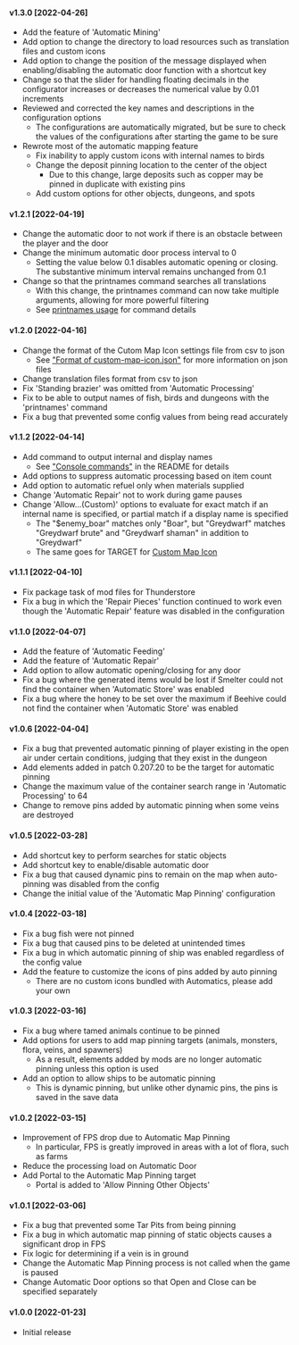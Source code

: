 #### v1.3.0 [2022-04-26]
- Add the feature of 'Automatic Mining'
- Add option to change the directory to load resources such as translation files and custom icons
- Add option to change the position of the message displayed when enabling/disabling the automatic door function with a shortcut key
- Change so that the slider for handling floating decimals in the configurator increases or decreases the numerical value by 0.01 increments
- Reviewed and corrected the key names and descriptions in the configuration options
  * The configurations are automatically migrated, but be sure to check the values of the configurations after starting the game to be sure
- Rewrote most of the automatic mapping feature
  * Fix inability to apply custom icons with internal names to birds
  * Change the deposit pinning location to the center of the object
    - Due to this change, large deposits such as copper may be pinned in duplicate with existing pins
  * Add custom options for other objects, dungeons, and spots

#### v1.2.1 [2022-04-19]
- Change the automatic door to not work if there is an obstacle between the player and the door
- Change the minimum automatic door process interval to 0
  * Setting the value below 0.1 disables automatic opening or closing. The substantive minimum interval remains unchanged from 0.1
- Change so that the printnames command searches all translations
  * With this change, the printnames command can now take multiple arguments, allowing for more powerful filtering
  * See [printnames usage](https://github.com/eideehi/valheim-automatics/blob/1.2.1/README.adoc#printnames-wordregexp) for command details

#### v1.2.0 [2022-04-16]
- Change the format of the Cutom Map Icon settings file from csv to json
  * See ["Format of custom-map-icon.json"](https://github.com/eideehi/valheim-automatics/tree/1.2.0/README.adoc#format-of-custom-map-iconjson) for more information on json files
- Change translation files format from csv to json
- Fix 'Standing brazier' was omitted from 'Automatic Processing'
- Fix to be able to output names of fish, birds and dungeons with the 'printnames' command
- Fix a bug that prevented some config values from being read accurately

#### v1.1.2 [2022-04-14]
- Add command to output internal and display names
  * See ["Console commands"](https://github.com/eideehi/valheim-automatics/tree/1.1.2/README.adoc#console-commands) in the README for details
- Add options to suppress automatic processing based on item count
- Add option to automatic refuel only when materials supplied
- Change 'Automatic Repair' not to work during game pauses
- Change 'Allow...(Custom)' options to evaluate for exact match if an internal name is specified, or partial match if a display name is specified
  * The "$enemy_boar" matches only "Boar", but "Greydwarf" matches "Greydwarf brute" and "Greydwarf shaman" in addition to "Greydwarf"
  * The same goes for TARGET for [Custom Map Icon](https://github.com/eideehi/valheim-automatics/tree/1.1.2/README.adoc#custom-map-icons)

#### v1.1.1 [2022-04-10]
- Fix package task of mod files for Thunderstore
- Fix a bug in which the 'Repair Pieces' function continued to work even though the 'Automatic Repair' feature was disabled in the configuration

#### v1.1.0 [2022-04-07]
- Add the feature of 'Automatic Feeding'
- Add the feature of 'Automatic Repair'
- Add option to allow automatic opening/closing for any door
- Fix a bug where the generated items would be lost if Smelter could not find the container when 'Automatic Store' was enabled
- Fix a bug where the honey to be set over the maximum if Beehive could not find the container when 'Automatic Store' was enabled

#### v1.0.6 [2022-04-04]
- Fix a bug that prevented automatic pinning of player existing in the open air under certain conditions, judging that they exist in the dungeon
- Add elements added in patch 0.207.20 to be the target for automatic pinning
- Change the maximum value of the container search range in 'Automatic Processing' to 64
- Change to remove pins added by automatic pinning when some veins are destroyed

#### v1.0.5 [2022-03-28]
- Add shortcut key to perform searches for static objects
- Add shortcut key to enable/disable automatic door
- Fix a bug that caused dynamic pins to remain on the map when auto-pinning was disabled from the config
- Change the initial value of the 'Automatic Map Pinning' configuration

#### v1.0.4 [2022-03-18]
- Fix a bug fish were not pinned
- Fix a bug that caused pins to be deleted at unintended times
- Fix a bug in which automatic pinning of ship was enabled regardless of the config value
- Add the feature to customize the icons of pins added by auto pinning
  * There are no custom icons bundled with Automatics, please add your own

#### v1.0.3 [2022-03-16]
- Fix a bug where tamed animals continue to be pinned
- Add options for users to add map pinning targets (animals, monsters, flora, veins, and spawners)
  * As a result, elements added by mods are no longer automatic pinning unless this option is used
- Add an option to allow ships to be automatic pinning
  * This is dynamic pinning, but unlike other dynamic pins, the pins is saved in the save data

#### v1.0.2 [2022-03-15]
- Improvement of FPS drop due to Automatic Map Pinning
  * In particular, FPS is greatly improved in areas with a lot of flora, such as farms
- Reduce the processing load on Automatic Door
- Add Portal to the Automatic Map Pinning target
  * Portal is added to 'Allow Pinning Other Objects'

#### v1.0.1 [2022-03-06]
- Fix a bug that prevented some Tar Pits from being pinning
- Fix a bug in which automatic map pinning of static objects causes a significant drop in FPS
- Fix logic for determining if a vein is in ground
- Change the Automatic Map Pinning process is not called when the game is paused
- Change Automatic Door options so that Open and Close can be specified separately

#### v1.0.0 [2022-01-23]
- Initial release
